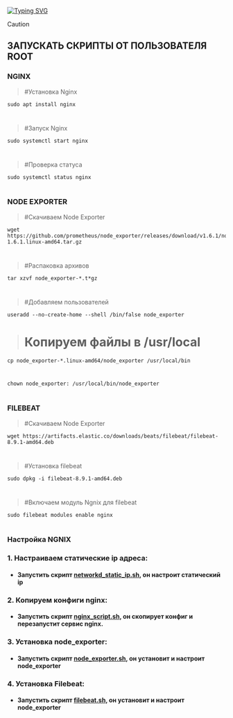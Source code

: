  <!---Пример кода-->
[![Typing SVG](https://readme-typing-svg.herokuapp.com?color=%2336BCF7&lines=Computer+science+student)](https://git.io/typing-svg)

> [!CAUTION] 
> ## ЗАПУСКАТЬ СКРИПТЫ ОТ ПОЛЬЗОВАТЕЛЯ ROOT

### NGINX
   > #Установка Nginx

    sudo apt install nginx
 #
   > #Запуск Nginx

    sudo systemctl start nginx
 # 
   > #Проверка статуса
    
    sudo systemctl status nginx
 #

 ### NODE EXPORTER

   > #Скачиваем Node Exporter
    
    wget https://github.com/prometheus/node_exporter/releases/download/v1.6.1/node_exporter-1.6.1.linux-amd64.tar.gz
#
   > #Распаковка архивов
   
    tar xzvf node_exporter-*.t*gz
#
   > #Добавляем пользователей
   
    useradd --no-create-home --shell /bin/false node_exporter
#

   > # Копируем файлы в /usr/local

    cp node_exporter-*.linux-amd64/node_exporter /usr/local/bin
#    
    chown node_exporter: /usr/local/bin/node_exporter
#

### FILEBEAT

   > #Скачиваем Node Exporter

    wget https://artifacts.elastic.co/downloads/beats/filebeat/filebeat-8.9.1-amd64.deb
#    
   > #Установка filebeat

    sudo dpkg -i filebeat-8.9.1-amd64.deb
#
> #Включаем модуль Ngnix для filebeat

    sudo filebeat modules enable nginx
#

### Настройка NGNIX
### 1. Настраиваем статические ip адреса:
   
* #### Запустить скрипт [networkd_static_ip.sh](https://github.com/rashenko/nginx-git/blob/main/networkd_static_ip.sh), он настроит статический ip

### 2. Копируем конфиги nginx:
   
* #### Запустить скрипт [nginx_script.sh](https://github.com/rashenko/nginx-git/blob/main/nginx_script.sh), он скопирует конфиг и перезапустит сервис nginx.


### 3. Установка node_exporter:
   
* #### Запустить скрипт [node_exporter.sh](https://github.com/rashenko/nginx-git/blob/main/node_exporter.sh), он установит и   настроит node_exporter

### 4. Установка Filebeat:
   
* #### Запустить скрипт [filebeat.sh](https://github.com/rashenko/nginx-git/blob/main/filebeat.sh), он установит и   настроит node_exporter


